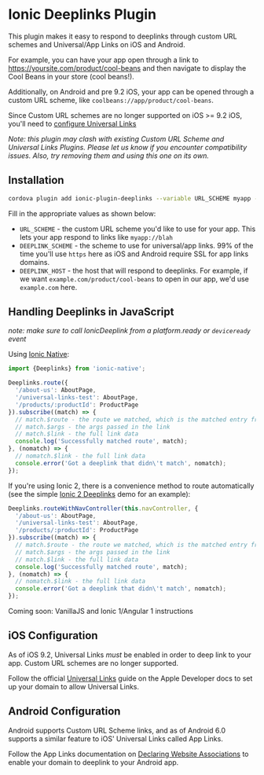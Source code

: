Ionic Deeplinks Plugin
======

This plugin makes it easy to respond to deeplinks through custom URL schemes
and Universal/App Links on iOS and Android.

For example, you can have your app open through a link to https://yoursite.com/product/cool-beans and then navigate
to display the Cool Beans in your store (cool beans!).

Additionally, on Android and pre 9.2 iOS, your app can be opened through a custom URL scheme, like `coolbeans://app/product/cool-beans`.

Since Custom URL schemes are no longer supported on iOS >= 9.2 iOS, you'll need to [configure Universal Links](#ios-configuration)

*Note: this plugin may clash with existing Custom URL Scheme and Universal Links Plugins. Please let
us know if you encounter compatibility issues. Also, try removing them and using this one on its own.*

## Installation

```bash
cordova plugin add ionic-plugin-deeplinks --variable URL_SCHEME myapp --variable DEEPLINK_SCHEME=https DEEPLINK_HOST=example.com
```

Fill in the appropriate values as shown below:

 * `URL_SCHEME` - the custom URL scheme you'd like to use for your app. This lets your app respond to links like `myapp://blah`
 * `DEEPLINK_SCHEME` - the scheme to use for universal/app links. 99% of the time you'll use `https` here as iOS and Android require SSL for app links domains.
 * `DEEPLINK_HOST` - the host that will respond to deeplinks. For example, if we want `example.com/product/cool-beans` to open in our app, we'd use `example.com` here.


## Handling Deeplinks in JavaScript

*note: make sure to call IonicDeeplink from a platform.ready or `deviceready` event*

Using [Ionic Native](https://github.com/driftyco/ionic-native):

```typescript
import {Deeplinks} from 'ionic-native';

Deeplinks.route({
  '/about-us': AboutPage,
  '/universal-links-test': AboutPage,
  '/products/:productId': ProductPage
}).subscribe((match) => {
  // match.$route - the route we matched, which is the matched entry from the arguments to route()
  // match.$args - the args passed in the link
  // match.$link - the full link data
  console.log('Successfully matched route', match);
}, (nomatch) => {
  // nomatch.$link - the full link data
  console.error('Got a deeplink that didn\'t match', nomatch);
});
```

If you're using Ionic 2, there is a convenience method to route automatically (see the simple [Ionic 2 Deeplinks](https://github.com/driftyco/ionic2-deeplinks-demo/blob/master/app/app.ts) demo for an example):

```typescript
Deeplinks.routeWithNavController(this.navController, {
  '/about-us': AboutPage,
  '/universal-links-test': AboutPage,
  '/products/:productId': ProductPage
}).subscribe((match) => {
  // match.$route - the route we matched, which is the matched entry from the arguments to route()
  // match.$args - the args passed in the link
  // match.$link - the full link data
  console.log('Successfully matched route', match);
}, (nomatch) => {
  // nomatch.$link - the full link data
  console.error('Got a deeplink that didn\'t match', nomatch);
});
```

Coming soon: VanillaJS and Ionic 1/Angular 1 instructions

## iOS Configuration

As of iOS 9.2, Universal Links *must* be enabled in order to deep link to your app. Custom URL schemes are no longer supported.

Follow the official [Universal Links](https://developer.apple.com/library/ios/documentation/General/Conceptual/AppSearch/UniversalLinks.html) guide on the Apple Developer docs
to set up your domain to allow Universal Links.

## Android Configuration

Android supports Custom URL Scheme links, and as of Android 6.0 supports a similar feature to iOS' Universal Links called App Links.

Follow the App Links documentation on [Declaring Website Associations](https://developer.android.com/training/app-links/index.html#web-assoc) to enable your domain to
deeplink to your Android app.

